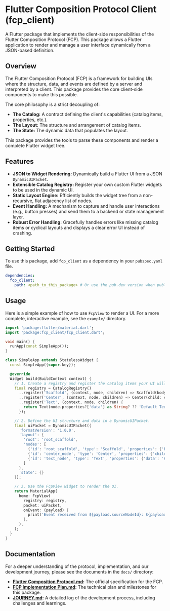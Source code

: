# Flutter Composition Protocol Client (fcp_client)

A Flutter package that implements the client-side responsibilities of the Flutter Composition Protocol (FCP). This package allows a Flutter application to render and manage a user interface dynamically from a JSON-based definition.

## Overview

The Flutter Composition Protocol (FCP) is a framework for building UIs where the structure, data, and events are defined by a server and interpreted by a client. This package provides the core client-side components to make this possible.

The core philosophy is a strict decoupling of:

- **The Catalog:** A contract defining the client's capabilities (catalog items, properties, etc.).
- **The Layout:** The structure and arrangement of catalog items.
- **The State:** The dynamic data that populates the layout.

This package provides the tools to parse these components and render a complete Flutter widget tree.

## Features

- **JSON to Widget Rendering:** Dynamically build a Flutter UI from a JSON `DynamicUIPacket`.
- **Extensible Catalog Registry:** Register your own custom Flutter widgets to be used in the dynamic UI.
- **Static Layout Engine:** Efficiently builds the widget tree from a non-recursive, flat adjacency list of nodes.
- **Event Handling:** A mechanism to capture and handle user interactions (e.g., button presses) and send them to a backend or state management layer.
- **Robust Error Handling:** Gracefully handles errors like missing catalog items or cyclical layouts and displays a clear error UI instead of crashing.

## Getting Started

To use this package, add `fcp_client` as a dependency in your `pubspec.yaml` file.

```yaml
dependencies:
  fcp_client:
    path: <path_to_this_package> # Or use the pub.dev version when published
```

## Usage

Here is a simple example of how to use `FcpView` to render a UI. For a more complete, interactive example, see the `example/` directory.

```dart
import 'package:flutter/material.dart';
import 'package:fcp_client/fcp_client.dart';

void main() {
  runApp(const SimpleApp());
}

class SimpleApp extends StatelessWidget {
  const SimpleApp({super.key});

  @override
  Widget build(BuildContext context) {
    // 1. Create a registry and register the catalog items your UI will use.
    final registry = CatalogRegistry()
      ..register('Scaffold', (context, node, children) => Scaffold(body: children.first))
      ..register('Center', (context, node, children) => Center(child: children.first))
      ..register('Text', (context, node, children) {
        return Text(node.properties?['data'] as String? ?? 'Default Text');
      });

    // 2. Define the UI structure and data in a DynamicUIPacket.
    final uiPacket = DynamicUIPacket({
      'formatVersion': '1.0.0',
      'layout': {
        'root': 'root_scaffold',
        'nodes': [
          {'id': 'root_scaffold', 'type': 'Scaffold', 'properties': {'body': 'center_node'}},
          {'id': 'center_node', 'type': 'Center', 'properties': {'child': 'text_node'}},
          {'id': 'text_node', 'type': 'Text', 'properties': {'data': 'Hello from FCP!'}}
        ]
      },
      'state': {}
    });

    // 3. Use the FcpView widget to render the UI.
    return MaterialApp(
      home: FcpView(
        registry: registry,
        packet: uiPacket,
        onEvent: (payload) {
          print('Event received from ${payload.sourceNodeId}: ${payload.eventName}');
        },
      ),
    );
  }
}
```

## Documentation

For a deeper understanding of the protocol, implementation, and our development journey, please see the documents in the `docs/` directory:

- **[Flutter Composition Protocol.md](./docs/Flutter%20Composition%20Protocol.md):** The official specification for the FCP.
- **[FCP Implementation Plan.md](./docs/FCP%20Implementation%20Plan.md):** The technical plan and milestones for this package.
- **[JOURNEY.md](./docs/JOURNEY.md):** A detailed log of the development process, including challenges and learnings.
